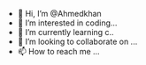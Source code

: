 - 👋 Hi, I’m @Ahmedkhan
- 👀 I’m interested in coding...
- 🌱 I’m currently learning c..
- 💞️ I’m looking to collaborate on ...
- 📫 How to reach me ...

<!---
Ahmedkhan1410/Ahmedkhan1410 is a ✨ special ✨ repository because its `README.md` (this file) appears on your GitHub profile.
You can click the Preview link to take a look at your changes.
--->
